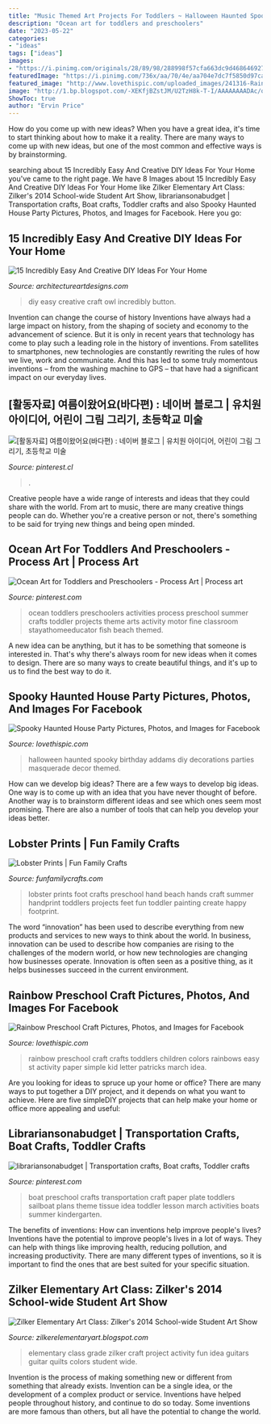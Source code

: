 ```yaml
---
title: "Music Themed Art Projects For Toddlers ~ Halloween Haunted Spooky Birthday Addams Diy Decorations Parties Masquerade Decor Themed"
description: "Ocean art for toddlers and preschoolers"
date: "2023-05-22"
categories:
- "ideas"
tags: ["ideas"]
images:
- "https://i.pinimg.com/originals/28/89/98/288998f57cfa663dc9d4686469270d7f.jpg"
featuredImage: "https://i.pinimg.com/736x/aa/70/4e/aa704e7dc7f5850d97ca3eaf2105624a--messy-art-ocean-unit.jpg"
featured_image: "http://www.lovethispic.com/uploaded_images/241316-Rainbow-Preschool-Craft.jpg"
image: "http://1.bp.blogspot.com/-XEKfjBZstJM/U2TzH8k-T-I/AAAAAAAADAc/qybR8acAaU8/s1600/IMG_3893.jpg"
ShowToc: true
author: "Ervin Price"
---
```



How do you come up with new ideas?
When you have a great idea, it's time to start thinking about how to make it a reality. There are many ways to come up with new ideas, but one of the most common and effective ways is by brainstorming.

	

		
searching about 15 Incredibly Easy And Creative DIY Ideas For Your Home you've came to the right page. We have 8 Images about 15 Incredibly Easy And Creative DIY Ideas For Your Home like Zilker Elementary Art Class: Zilker&#039;s 2014 School-wide Student Art Show, librariansonabudget | Transportation crafts, Boat crafts, Toddler crafts and also Spooky Haunted House Party Pictures, Photos, and Images for Facebook. Here you go:
		
    
## 15 Incredibly Easy And Creative DIY Ideas For Your Home

<img loading=lazy src="https://www.architectureartdesigns.com/wp-content/uploads/2017/01/15-Incredibly-Easy-And-Creative-DIY-Ideas-For-Your-Home-9.jpg" onerror="this.onerror=null;this.src='https://tse3.mm.bing.net/th?id=OIP.g8s5w1AeovSygexchRDLXgHaK0&amp;pid=15.1';" alt="15 Incredibly Easy And Creative DIY Ideas For Your Home">

_Source: architectureartdesigns.com_

>diy easy creative craft owl incredibly button. 

	

Invention can change the course of history
Inventions have always had a large impact on history, from the shaping of society and economy to the advancement of science. But it is only in recent years that technology has come to play such a leading role in the history of inventions. From satellites to smartphones, new technologies are constantly rewriting the rules of how we live, work and communicate. And this has led to some truly momentous inventions – from the washing machine to GPS – that have had a significant impact on our everyday lives.

    
## [활동자료] 여름이왔어요(바다편) : 네이버 블로그 | 유치원 아이디어, 어린이 그림 그리기, 초등학교 미술

<img loading=lazy src="https://i.pinimg.com/736x/6c/8c/58/6c8c5815f69f75f7dac3b34165fdb041.jpg" onerror="this.onerror=null;this.src='https://tse4.mm.bing.net/th?id=OIP.lt2u5wd4fXnQXmomU3ul8gHaJ4&amp;pid=15.1';" alt="[활동자료] 여름이왔어요(바다편) : 네이버 블로그 | 유치원 아이디어, 어린이 그림 그리기, 초등학교 미술">

_Source: pinterest.cl_

>. 

	

Creative people have a wide range of interests and ideas that they could share with the world. From art to music, there are many creative things people can do. Whether you're a creative person or not, there's something to be said for trying new things and being open minded.

    
## Ocean Art For Toddlers And Preschoolers - Process Art | Process Art

<img loading=lazy src="https://i.pinimg.com/736x/aa/70/4e/aa704e7dc7f5850d97ca3eaf2105624a--messy-art-ocean-unit.jpg" onerror="this.onerror=null;this.src='https://tse4.mm.bing.net/th?id=OIP.EY32Uk-A0YCcWWCA_op66AHaKi&amp;pid=15.1';" alt="Ocean Art for Toddlers and Preschoolers - Process Art | Process art">

_Source: pinterest.com_

>ocean toddlers preschoolers activities process preschool summer crafts toddler projects theme arts activity motor fine classroom stayathomeeducator fish beach themed. 

	

A new idea can be anything, but it has to be something that someone is interested in. That's why there's always room for new ideas when it comes to design. There are so many ways to create beautiful things, and it's up to us to find the best way to do it.

    
## Spooky Haunted House Party Pictures, Photos, And Images For Facebook

<img loading=lazy src="http://www.lovethispic.com/uploaded_images/42799-Spooky-Haunted-House-Party.jpg" onerror="this.onerror=null;this.src='https://tse2.mm.bing.net/th?id=OIP.SzWkNFBTz9xvmhsQqqb48QHaKq&amp;pid=15.1';" alt="Spooky Haunted House Party Pictures, Photos, and Images for Facebook">

_Source: lovethispic.com_

>halloween haunted spooky birthday addams diy decorations parties masquerade decor themed. 

	

How can we develop big ideas?
There are a few ways to develop big ideas. One way is to come up with an idea that you have never thought of before. Another way is to brainstorm different ideas and see which ones seem most promising. There are also a number of tools that can help you develop your ideas better.

    
## Lobster Prints | Fun Family Crafts

<img loading=lazy src="https://funfamilycrafts.com/wp-content/uploads/2011/08/016.jpg" onerror="this.onerror=null;this.src='https://tse3.mm.bing.net/th?id=OIP.-ay8UIxOkTd8G43ECDa0bAHaJ4&amp;pid=15.1';" alt="Lobster Prints | Fun Family Crafts">

_Source: funfamilycrafts.com_

>lobster prints foot crafts preschool hand beach hands craft summer handprint toddlers projects feet fun toddler painting create happy footprint. 

	

The word “innovation” has been used to describe everything from new products and services to new ways to think about the world. In business, innovation can be used to describe how companies are rising to the challenges of the modern world, or how new technologies are changing how businesses operate. Innovation is often seen as a positive thing, as it helps businesses succeed in the current environment.

    
## Rainbow Preschool Craft Pictures, Photos, And Images For Facebook

<img loading=lazy src="http://www.lovethispic.com/uploaded_images/241316-Rainbow-Preschool-Craft.jpg" onerror="this.onerror=null;this.src='https://tse2.mm.bing.net/th?id=OIP.eoTexR7JhChum1iaBhOGTgHaLG&amp;pid=15.1';" alt="Rainbow Preschool Craft Pictures, Photos, and Images for Facebook">

_Source: lovethispic.com_

>rainbow preschool craft crafts toddlers children colors rainbows easy st activity paper simple kid letter patricks march idea. 

	

Are you looking for ideas to spruce up your home or office? There are many ways to put together a DIY project, and it depends on what you want to achieve. Here are five simpleDIY projects that can help make your home or office more appealing and useful:

    
## Librariansonabudget | Transportation Crafts, Boat Crafts, Toddler Crafts

<img loading=lazy src="https://i.pinimg.com/originals/28/89/98/288998f57cfa663dc9d4686469270d7f.jpg" onerror="this.onerror=null;this.src='https://tse1.mm.bing.net/th?id=OIP.nnCy4fzFdgKZf3SpFD1y2gHaJ4&amp;pid=15.1';" alt="librariansonabudget | Transportation crafts, Boat crafts, Toddler crafts">

_Source: pinterest.com_

>boat preschool crafts transportation craft paper plate toddlers sailboat plans theme tissue idea toddler lesson march activities boats summer kindergarten. 

	

The benefits of inventions: How can inventions help improve people's lives?
Inventions have the potential to improve people's lives in a lot of ways. They can help with things like improving health, reducing pollution, and increasing productivity. There are many different types of inventions, so it is important to find the ones that are best suited for your specific situation.

    
## Zilker Elementary Art Class: Zilker&#039;s 2014 School-wide Student Art Show

<img loading=lazy src="http://1.bp.blogspot.com/-XEKfjBZstJM/U2TzH8k-T-I/AAAAAAAADAc/qybR8acAaU8/s1600/IMG_3893.jpg" onerror="this.onerror=null;this.src='https://tse1.mm.bing.net/th?id=OIP._WMzM5zEn9uwHoXvDaP5_wHaJ4&amp;pid=15.1';" alt="Zilker Elementary Art Class: Zilker&#039;s 2014 School-wide Student Art Show">

_Source: zilkerelementaryart.blogspot.com_

>elementary class grade zilker craft project activity fun idea guitars guitar quilts colors student wide. 

	

Invention is the process of making something new or different from something that already exists. Invention can be a single idea, or the development of a complex product or service. Inventions have helped people throughout history, and continue to do so today. Some inventions are more famous than others, but all have the potential to change the world.

